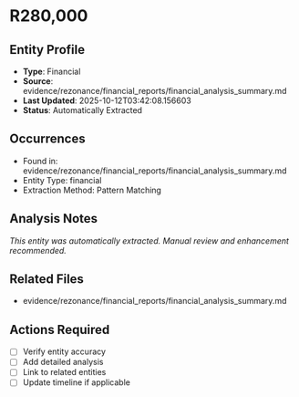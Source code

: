 # R280,000

## Entity Profile
- **Type**: Financial
- **Source**: evidence/rezonance/financial_reports/financial_analysis_summary.md
- **Last Updated**: 2025-10-12T03:42:08.156603
- **Status**: Automatically Extracted

## Occurrences
- Found in: evidence/rezonance/financial_reports/financial_analysis_summary.md
- Entity Type: financial
- Extraction Method: Pattern Matching

## Analysis Notes
*This entity was automatically extracted. Manual review and enhancement recommended.*

## Related Files
- evidence/rezonance/financial_reports/financial_analysis_summary.md

## Actions Required
- [ ] Verify entity accuracy
- [ ] Add detailed analysis
- [ ] Link to related entities
- [ ] Update timeline if applicable
